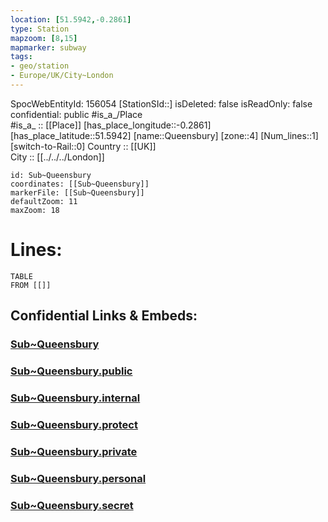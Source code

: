 ```yaml
---
location: [51.5942,-0.2861] 
type: Station 
mapzoom: [8,15] 
mapmarker: subway 
tags:
- geo/station
- Europe/UK/City~London
---
```

SpocWebEntityId: 156054
[StationSId::] 
isDeleted: false
isReadOnly: false
confidential: public
#is_a_/Place  
#is_a_ :: [[Place]] 
[has_place_longitude::-0.2861] 
[has_place_latitude::51.5942] 
[name::Queensbury] 
[zone::4] 
[Num_lines::1] 
[switch-to-Rail::0] 
Country :: [[UK]]  
City :: [[../../../London]]  


```leaflet
id: Sub~Queensbury
coordinates: [[Sub~Queensbury]] 
markerFile: [[Sub~Queensbury]] 
defaultZoom: 11 
maxZoom: 18
```


# Lines: 
```dataview
TABLE 
FROM [[]] 
```


## Confidential Links & Embeds: 

### [Sub~Queensbury](/_Standards/Earth/Continent/Europe/Europe~North/UK/England/Regions~England/London,Greater/cities~GreaterLondon/Underground/Station/Sub~Queensbury.md) 

### [Sub~Queensbury.public](/_public/Earth/Continent/Europe/Europe~North/UK/England/Regions~England/London,Greater/cities~GreaterLondon/Underground/Station/Sub~Queensbury.public.md) 

### [Sub~Queensbury.internal](/_internal/Earth/Continent/Europe/Europe~North/UK/England/Regions~England/London,Greater/cities~GreaterLondon/Underground/Station/Sub~Queensbury.internal.md) 

### [Sub~Queensbury.protect](/_protect/Earth/Continent/Europe/Europe~North/UK/England/Regions~England/London,Greater/cities~GreaterLondon/Underground/Station/Sub~Queensbury.protect.md) 

### [Sub~Queensbury.private](/_private/Earth/Continent/Europe/Europe~North/UK/England/Regions~England/London,Greater/cities~GreaterLondon/Underground/Station/Sub~Queensbury.private.md) 

### [Sub~Queensbury.personal](/_personal/Earth/Continent/Europe/Europe~North/UK/England/Regions~England/London,Greater/cities~GreaterLondon/Underground/Station/Sub~Queensbury.personal.md) 

### [Sub~Queensbury.secret](/_secret/Earth/Continent/Europe/Europe~North/UK/England/Regions~England/London,Greater/cities~GreaterLondon/Underground/Station/Sub~Queensbury.secret.md)

